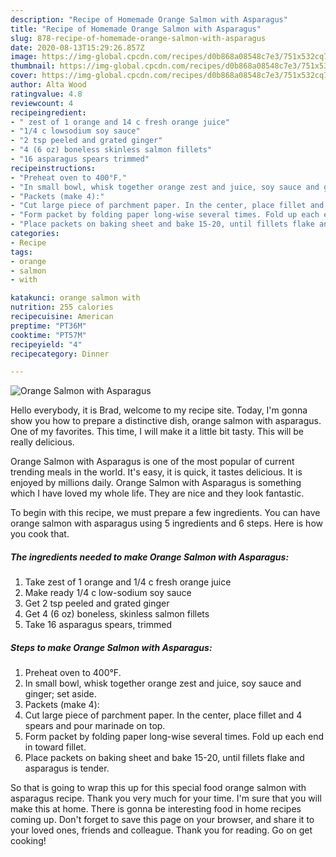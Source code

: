 ```yaml
---
description: "Recipe of Homemade Orange Salmon with Asparagus"
title: "Recipe of Homemade Orange Salmon with Asparagus"
slug: 878-recipe-of-homemade-orange-salmon-with-asparagus
date: 2020-08-13T15:29:26.857Z
image: https://img-global.cpcdn.com/recipes/d0b868a08548c7e3/751x532cq70/orange-salmon-with-asparagus-recipe-main-photo.jpg
thumbnail: https://img-global.cpcdn.com/recipes/d0b868a08548c7e3/751x532cq70/orange-salmon-with-asparagus-recipe-main-photo.jpg
cover: https://img-global.cpcdn.com/recipes/d0b868a08548c7e3/751x532cq70/orange-salmon-with-asparagus-recipe-main-photo.jpg
author: Alta Wood
ratingvalue: 4.8
reviewcount: 4
recipeingredient:
- " zest of 1 orange and 14 c fresh orange juice"
- "1/4 c lowsodium soy sauce"
- "2 tsp peeled and grated ginger"
- "4 (6 oz) boneless skinless salmon fillets"
- "16 asparagus spears trimmed"
recipeinstructions:
- "Preheat oven to 400°F."
- "In small bowl, whisk together orange zest and juice, soy sauce and ginger; set aside."
- "Packets (make 4):"
- "Cut large piece of parchment paper. In the center, place fillet and 4 spears and pour marinade on top."
- "Form packet by folding paper long-wise several times. Fold up each end in toward fillet."
- "Place packets on baking sheet and bake 15-20, until fillets flake and asparagus is tender."
categories:
- Recipe
tags:
- orange
- salmon
- with

katakunci: orange salmon with 
nutrition: 255 calories
recipecuisine: American
preptime: "PT36M"
cooktime: "PT57M"
recipeyield: "4"
recipecategory: Dinner

---
```



![Orange Salmon with Asparagus](https://img-global.cpcdn.com/recipes/d0b868a08548c7e3/751x532cq70/orange-salmon-with-asparagus-recipe-main-photo.jpg)

Hello everybody, it is Brad, welcome to my recipe site. Today, I'm gonna show you how to prepare a distinctive dish, orange salmon with asparagus. One of my favorites. This time, I will make it a little bit tasty. This will be really delicious.

Orange Salmon with Asparagus is one of the most popular of current trending meals in the world. It's easy, it is quick, it tastes delicious. It is enjoyed by millions daily. Orange Salmon with Asparagus is something which I have loved my whole life. They are nice and they look fantastic.




To begin with this recipe, we must prepare a few ingredients. You can have orange salmon with asparagus using 5 ingredients and 6 steps. Here is how you cook that.

<!--inarticleads1-->

##### The ingredients needed to make Orange Salmon with Asparagus:

1. Take  zest of 1 orange and 1/4 c fresh orange juice
1. Make ready 1/4 c low-sodium soy sauce
1. Get 2 tsp peeled and grated ginger
1. Get 4 (6 oz) boneless, skinless salmon fillets
1. Take 16 asparagus spears, trimmed




<!--inarticleads2-->

##### Steps to make Orange Salmon with Asparagus:

1. Preheat oven to 400°F.
1. In small bowl, whisk together orange zest and juice, soy sauce and ginger; set aside.
1. Packets (make 4):
1. Cut large piece of parchment paper. In the center, place fillet and 4 spears and pour marinade on top.
1. Form packet by folding paper long-wise several times. Fold up each end in toward fillet.
1. Place packets on baking sheet and bake 15-20, until fillets flake and asparagus is tender.




So that is going to wrap this up for this special food orange salmon with asparagus recipe. Thank you very much for your time. I'm sure that you will make this at home. There is gonna be interesting food in home recipes coming up. Don't forget to save this page on your browser, and share it to your loved ones, friends and colleague. Thank you for reading. Go on get cooking!
